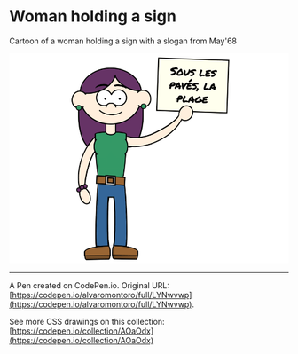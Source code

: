 # Woman holding a sign

Cartoon of a woman holding a sign with a slogan from May'68

![Cartoon of a woman holding a sign with the text in French "Sous les pavés, la plage"](https://github.com/alvaromontoro/CSS-Illustrations/blob/master/illustrations/people/woman-holding-a-sign/woman-holding-a-sign.png?raw=true)

---

A Pen created on CodePen.io. Original URL: [https://codepen.io/alvaromontoro/full/LYNwvwp](https://codepen.io/alvaromontoro/full/LYNwvwp).

See more CSS drawings on this collection: [https://codepen.io/collection/AOaOdx](https://codepen.io/collection/AOaOdx)
